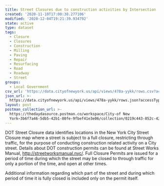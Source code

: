 ```yaml
---
title: Street Closures due to construction activities by Intersection
created: '2020-11-10T17:00:38.277106'
modified: '2020-12-04T19:21:39.934792'
state: active
type: dataset
tags:
  - Closure
  - Closures
  - Construction
  - Milling
  - Paving
  - Repair
  - Resurfacing
  - Road
  - Roadway
  - Street
groups:
  - Local Government
csv_url: 'https://data.cityofnewyork.us/api/views/478a-yykk/rows.csv?accessType=DOWNLOAD'
json_url: >-
  https://data.cityofnewyork.us/api/views/478a-yykk/rows.json?accessType=DOWNLOAD
layout: post
postman_collection_url: >-
  https://thedaydasource.postman.co/workspace/City-of New
  York~3b6f7a46-5db5-42b1-80fe-9fbef41e3e06/collection/0219c443-852c-424e-ab9a-73cf2b387449
---
```

DOT Street Closure data identifies locations in the New York City Street Closure map where a street is subject to a full closure, restricting through traffic, for the purpose of conducting construction related activity on a City street. Details about DOT construction permits can be found at Street Works Manual, http://streetworksmanual.nyc/.  Full Closure Permits are issued for a period of time during which the street may be closed to through traffic for only a portion of the time, and open at other times.

Additional information regarding which part of the street and during which period of time it is fully closed is included only on the permit itself.
